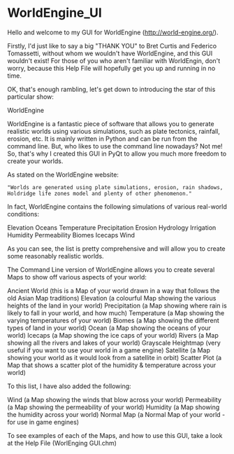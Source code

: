 # WorldEngine_UI

Hello and welcome to my GUI for WorldEngine (http://world-engine.org/). 

Firstly, I'd just like to say a big "THANK YOU" to Bret Curtis and Federico Tomassetti, without whom we wouldn't have WorldEngine, and this GUI wouldn't exist! For those of you who aren't familiar with WorldEngin, don't worry, because this Help File will hopefully get you up and running in no time.

OK, that's enough rambling, let's get down to introducing the star of this particular show:

WorldEngine

WorldEngine is a fantastic piece of software that allows you to generate realistic worlds using various simulations, such as plate tectonics, rainfall, erosion, etc. It is mainly written in Python and can be run from the command line. But, who likes to use the command line nowadays? Not me! So, that's why I created this GUI in PyQt to allow you much more freedom to create your worlds.

As stated on the WorldEngine website:

	"Worlds are generated using plate simulations, erosion, rain shadows, Holdridge life zones model and plenty of other phenomenon."

In fact, WorldEngine contains the following simulations of various real-world conditions:

Elevation
Oceans
Temperature
Precipitation
Erosion
Hydrology
Irrigation
Humidity
Permeability
Biomes
Icecaps
Wind

As you can see, the list is pretty comprehensive and will allow you to create some reasonably realistic worlds.

The Command Line version of WorldEngine allows you to create several Maps to show off various aspects of your world:

Ancient World       (this is a Map of your world drawn in a way that follows the old Asian Map traditions)
Elevation           (a colourful Map showing the various heights of the land in your world)
Precipitation       (a Map showing where rain is likely to fall in your world, and how much) 
Temperature         (a Map showing the varying temperatures of your world)
Biomes              (a Map showing the different types of land in your world)
Ocean               (a Map showing the oceans of your world)
Icecaps             (a Map showing the ice caps of your world)
Rivers              (a Map showing all the rivers and lakes of your world)
Grayscale Heightmap (very useful if you want to use your world in a game engine)
Satellite           (a Map showing your world as it would look from a satellite in orbit)
Scatter Plot        (a Map that shows a scatter plot of the humidity & temperature across your world)

To this list, I have also added the following:

Wind                (a Map showing the winds that blow across your world)
Permeability        (a Map showing the permeability of your world)
Humidity            (a Map showing the humidity across your world)
Normal Map          (a Normal Map of your world - for use in game engines)

To see examples of each of the Maps, and how to use this GUI, take a look at the Help File (WorlEnging GUI.chm)
